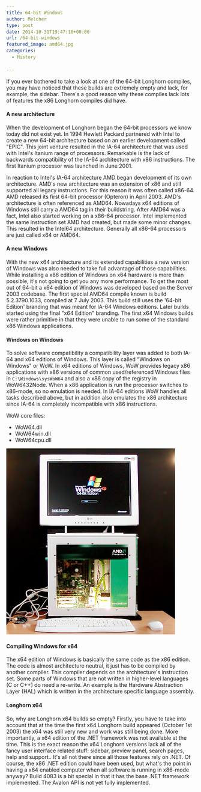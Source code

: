 ```yaml
---
title: 64-bit Windows
author: Melcher
type: post
date: 2014-10-31T19:47:10+00:00
url: /64-bit-windows
featured_image: amd64.jpg
categories:
  - History

---
```

If you ever bothered to take a look at one of the 64-bit Longhorn compiles, you may have noticed that these builds are extremely empty and lack, for example, the sidebar. There's a good reason why these compiles lack lots of features the x86 Longhorn compiles did have.

#### A new architecture

When the development of Longhorn began the 64-bit processors we know today did not exist yet. In 1994 Hewlett Packard partnered with Intel to create a new 64-bit architecture based on an earlier development called "EPIC". This joint venture resulted in the IA-64 architecture that was used with Intel's Itanium range of processors. Remarkable is the lack of backwards compatibility of the IA-64 architecture with x86 instructions. The first Itanium processor was launched in June 2001.

In reaction to Intel's IA-64 architecture AMD began development of its own architecture. AMD's new architecture was an extension of x86 and still supported all legacy instructions. For this reason it was often called x86-64. AMD released its first 64-bit processor (Opteron) in April 2003. AMD's architecture is often referenced as AMD64. Nowadays x64 editions of Windows still carry a AMD64 tag in their buildstring. After AMD64 was a fact, Intel also started working on a x86-64 processor. Intel implemented the same instruction set AMD had created, but made some minor changes. This resulted in the Intel64 architecture. Generally all x86-64 processors are just called x64 or AMD64.

#### A new Windows

With the new x64 architecture and its extended capabilities a new version of Windows was also needed to take full advantage of those capabilities. While installing a x86 edition of Windows on x64 hardware is more than possible, it's not going to get you any more performance. To get the most out of 64-bit a x64 edition of Windows was developed based on the Server 2003 codebase. The first special AMD64 compile known is build 5.2.3790.1033, compiled at 7 July 2003. This build still uses the '64-bit Edition' branding that was meant for IA-64 Windows editions. Later builds started using the final "x64 Edition" branding. The first x64 Windows builds were rather primitive in that they were unable to run some of the standard x86 Windows applications.

#### Windows on Windows

To solve software compatibility a compatibility layer was added to both IA-64 and x64 editions of Windows. This layer is called "Windows on Windows" or WoW. In x64 editions of Windows, WoW provides legacy x86 applications with x86 versions of common used/referenced Windows files in `C:\Windows\sysWoW64` and also a x86 copy of the registry in WoW6432Node. When a x86 application is run the processor switches to x86-mode, so no emulation is needed. In IA-64 editions WoW handles all tasks described above, but in addition also emulates the x86 architecture since IA-64 is completely incompatible with x86 instructions.

WoW core files:
* WoW64.dll
* WoW64win.dll
* WoW64cpu.dll

![](amd64.jpg)

####  Compiling Windows for x64

The x64 edition of Windows is basically the same code as the x86 edition. The code is almost architecture neutral, it just has to be compiled by another compiler. This compiler depends on the architecture's instruction set. Some parts of Windows that are not written in higher-level languages (C or C++) do need a re-write. An example is the Hardware Abstraction Layer (HAL) which is written in the architecture specific language assembly.

#### Longhorn x64

So, why are Longhorn x64 builds so empty? Firstly, you have to take into account that at the time the first x64 Longhorn build appeared (October 1st 2003) the x64 was still very new and work was still being done. More importantly, a x64 edition of the .NET framework was not available at the time. This is the exact reason the x64 Longhorn versions lack all of the fancy user interface related stuff: sidebar, preview panel, search pages, help and support.. It's all not there since all those features rely on .NET. Of course, the x86 .NET edition could have been used, but what's the point in having a x64 enabled computer when all software is running in x86-mode anyway? Build 4083 is a bit special in that it has the base .NET framework implemented. The Avalon API is not yet fully implemented.